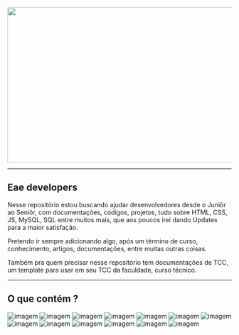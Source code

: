 <p align="center">
  <img width="1200" height="350" src="https://image.freepik.com/free-vector/web-development-programmer-engineering-coding-website-augmented-reality-interface-screens-developer-project-engineer-programming-software-application-design-cartoon-illustration_107791-3863.jpg">
</p>

---

## Eae developers

Nesse repositório estou buscando ajudar desenvolvedores desde o Juniôr ao Seniôr, com documentações, códigos, projetos, tudo sobre
HTML, CSS, JS, MySQL, SQL entre muitos mais, que aos poucos irei dando Updates para a maior satisfação.

Pretendo ir sempre adicionando algo, após um término de curso, conhecimento, artigos, documentações, entre muitas outras coisas.

Também pra quem precisar nesse repositório tem documentações de TCC, um template para usar em seu TCC da faculdade, curso técnico.

---

## O que contém ? 

![imagem](https://img.shields.io/badge/JavaScript-F7DF1E?style=for-the-badge&logo=javascript&logoColor=black)
![imagem](https://img.shields.io/badge/HTML5-E34F26?style=for-the-badge&logo=html5&logoColor=white)
![imagem](https://img.shields.io/badge/PHP-777BB4?style=for-the-badge&logo=php&logoColor=white)
![imagem](https://img.shields.io/badge/PostgreSQL-336791?style=for-the-badge&logo=postgresql&logoColor=white)
![imagem](https://img.shields.io/badge/CSS3-1572B6?style=for-the-badge&logo=css3&logoColor=white)
![imagem](https://img.shields.io/badge/Microsoft_SQL_Server-CC2927?style=for-the-badge&logo=microsoft-sql-server&logoColor=white)
![imagem](https://img.shields.io/badge/MySQL-4479A1?style=for-the-badge&logo=mysql&logoColor=white)
![imagem](https://img.shields.io/badge/Visual_Studio_Code-007ACC?style=for-the-badge&logo=visual-studio-code&logoColor=white)
![imagem](https://img.shields.io/badge/WordPress-21759B?style=for-the-badge&logo=wordpress&logoColor=white)
![imagem](https://img.shields.io/badge/jQuery-0769AD?style=for-the-badge&logo=jquery&logoColor=white)
![imagem](https://img.shields.io/badge/Git-F05032?style=for-the-badge&logo=git&logoColor=white)
![imagem](https://img.shields.io/badge/GitHub-181717?style=for-the-badge&logo=github&logoColor=white)
![imagem](https://img.shields.io/badge/C_Sharp-239120?style=for-the-badge&logo=c-sharp&logoColor=white)


